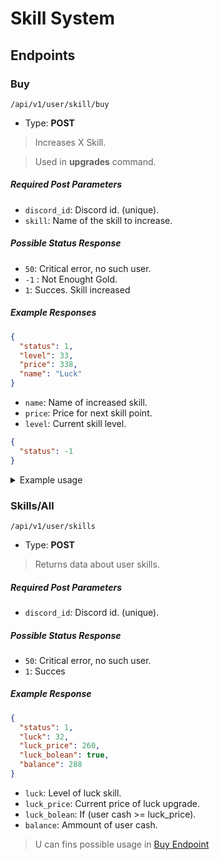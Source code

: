 # Skill System

## Endpoints

### Buy

`/api/v1/user/skill/buy`

- Type: **POST**

> Increases X Skill.

> Used in **upgrades** command.

##### Required Post Parameters

- `discord_id`: Discord id. (unique).
- `skill`: Name of the skill to increase.

##### Possible Status Response

- `50`: Critical error, no such user.
- `-1` : Not Enought Gold.
- `1`: Succes. Skill increased

##### Example Responses

```json
{
  "status": 1,
  "level": 33,
  "price": 338,
  "name": "Luck"
}
```

- `name`: Name of increased skill.
- `price`: Price for next skill point.
- `level`: Current skill level.

```json
{
  "status": -1
}
```

<details>
<summary>Example usage</summary>

> Axios HTTP Library.
> Reaction Await/Collector.

!> This example uses addional endpoint.

```javascript

  async run(message) {
    const filter = (reaction, user) => {
      return (
        ['⭐', '❌'].includes(reaction.emoji.name) &&
        user.id === message.author.id
      );
    };

    var skill;

    axios
      .post(process.env.BACKEND_HOST + `/api/v1/user/skills`, {
        discord_id: message.author.id
      })
      .then(function(response) {
        var exampleEmbed = new RichEmbed()
          .setColor('#0099ff')
          .setTitle('Upgrade Shop')
          .addField(
            `⭐ Luck **${response.data.luck}**`,
            `${response.data.luck_price} :moneybag:`
          )
          .setTimestamp()
          .setFooter(
            `${message.author.username} Balance: ${response.data.balance}`,
            message.author.avatarURL
          );

        message.say(exampleEmbed).then(async bot_msg => {
          if (response.data.luck_bolean == true) await bot_msg.react('⭐');
          await bot_msg.react('❌');

          bot_msg
            .awaitReactions(filter, { max: 1, time: 60000, errors: ['time'] })
            .then(collected => {
              const reaction = collected.first();

              switch (reaction.emoji.name) {
                case '⭐':
                  skill = 'Luck';
                  break;
                // case '2⃣':
                //   skill = 'Strenght';
                //   break;
                // case '3⃣':
                //   skill = 'Agility';
                //   break;
                case '❌':
                  return message.reply('Canceled.');
                  break;
              }
            })
            .then(collected => {
              bot_msg.delete();
              axios
                .post(process.env.BACKEND_HOST + `/api/v1/user/skill/buy`, {
                  discord_id: message.author.id,
                  skill_name: skill
                })
                .then(function(response) {
                  switch (response.data.status) {
                    case -1:
                      message.reply('Not enought gold');
                      break;
                    case 1:
                      message.reply(embeds.boutghtSkill(response, message));
                      break;
                  }
                })
                .catch(function(error) {
                  console.log(error);
                });
            })

            .catch(collected => {
              message.reply('You didnt choose any skill');
            });
        });
      })
      .catch(function(error) {
        message.reply(`${bot_err.api} \n Skills Backend Module Exception`);
        console.log(error);
      });
  }
```

> Addional Embeds used in this example.

```javascript
function boutghtSkill(response, message) {
  var skill_raised = new RichEmbed()
    .setAuthor('Skill Raised')
    .setDescription('Succesfully raised a skill.')
    .setColor('#FFD700')
    .addField(`Current ${response.data.name} Level`, response.data.level, true)
    .addField('Current Price', response.data.price, true)
    .setFooter(message.author.username, message.author.avatarURL)
    .setTimestamp();
  return skill_raised;
}
```

</details>

### Skills/All

`/api/v1/user/skills`

- Type: **POST**

> Returns data about user skills.

##### Required Post Parameters

- `discord_id`: Discord id. (unique).

##### Possible Status Response

- `50`: Critical error, no such user.
- `1`: Succes

##### Example Response

```json
{
  "status": 1,
  "luck": 32,
  "luck_price": 260,
  "luck_bolean": true,
  "balance": 288
}
```

- `luck`: Level of luck skill.
- `luck_price`: Current price of luck upgrade.
- `luck_bolean`: If (user cash >= luck_price).
- `balance`: Ammount of user cash.

> U can fins possible usage in [Buy Endpoint](api/skill_system?id=buy)

